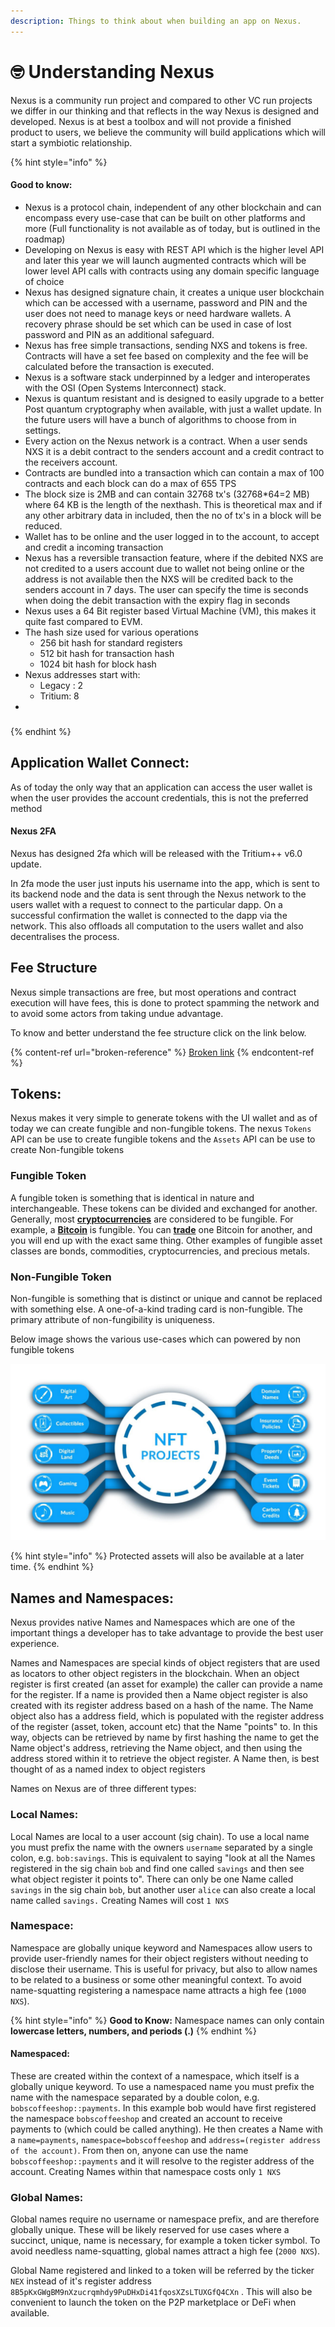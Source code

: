 ```yaml
---
description: Things to think about when building an app on Nexus.
---
```


# 🤓 Understanding Nexus

Nexus is a community run project and compared to other VC run projects we differ in our thinking and that reflects in the way Nexus is designed and developed. Nexus is at best a toolbox and will not provide a finished product to users, we believe the community will build applications which will start a symbiotic relationship.

{% hint style="info" %}
#### Good to know:

* Nexus is a protocol chain, independent of any other blockchain and can encompass every use-case that can be built on other platforms and more (Full functionality is not available as of today, but is outlined in the roadmap)
* Developing on Nexus is easy with REST API which is the higher level API and later this year we will launch augmented contracts which will be lower level API calls with contracts using any domain specific language of choice
* Nexus has designed signature chain, it creates a unique user blockchain which can be accessed with a username, password and PIN and the user does not need to manage keys or need hardware wallets. A recovery phrase should be set which can be used in case of lost password and PIN as an additional safeguard.
* Nexus has free simple transactions, sending NXS and tokens is free. Contracts will have a set fee based on complexity and the fee will be calculated before the transaction is executed.
* Nexus is a software stack underpinned by a ledger and interoperates with the OSI (Open Systems Interconnect) stack.
* Nexus is quantum resistant and is designed to easily upgrade to a better Post quantum cryptography when available, with just a wallet update. In the future users will have a bunch of algorithms to choose from in settings.
* Every action on the Nexus network is a contract. When a user sends NXS it is a debit contract to the senders account and a credit contract to the receivers account.
* Contracts are bundled into a transaction which can contain a max of 100 contracts and each block can do a max of 655 TPS
* The block size is 2MB and can contain 32768 tx's (32768\*64=2 MB) where 64 KB is the length of the nexthash. This is theoretical max and if any other arbitrary data in included, then the no of tx's in a block will be reduced.
* Wallet has to be online and the user logged in to the account, to accept and credit a incoming transaction
* Nexus has a reversible transaction feature, where if the debited NXS are not credited to a users account due to wallet not being online or the address is not available then the NXS will be credited back to the senders account in 7 days. The user can specify the time is seconds when doing the debit transaction with the expiry flag in seconds
* Nexus uses a 64 Bit register based Virtual Machine (VM), this makes it quite fast compared to EVM.
* The hash size used for various operations
  * 256 bit hash for standard registers
  * 512 bit hash for transaction hash
  * 1024 bit hash for block hash
* Nexus addresses start with:
  * Legacy : 2
  * Tritium: 8
*



###

###
{% endhint %}











&#x20;

## Application Wallet Connect:

As of today the only way that an application can access the user wallet is when the user provides the account credentials, this is not the preferred method &#x20;

#### Nexus 2FA

Nexus has designed 2fa which will be released with the Tritium++ v6.0 update.

In 2fa mode the user just inputs his username into the app, which is sent to its backend node and the data is sent through the Nexus network to the users wallet with a request to connect to the particular dapp. On a successful confirmation the wallet is connected to the dapp via the network. This also offloads all computation to the users wallet and also decentralises the process.

## Fee Structure

Nexus simple transactions are free, but most operations and contract execution will have fees, this is done to protect spamming the network and to avoid some actors from taking undue advantage.

To know and better understand the fee structure click on the link below.

{% content-ref url="broken-reference" %}
[Broken link](broken-reference)
{% endcontent-ref %}

## Tokens:

Nexus makes it very simple to generate tokens with the UI wallet and as of today we can create fungible and non-fungible tokens. The nexus `Tokens` API can be use to create fungible tokens and the `Assets` API can be use to create Non-fungible tokens

### Fungible Token

A fungible token is something that is identical in nature and interchangeable. These tokens can be divided and exchanged for another. Generally, most [**cryptocurrencies**](https://phemex.com/blogs/what-are-cryptocurrencies) are considered to be fungible. For example, a [**Bitcoin**](https://phemex.com/academy/what-is-bitcoin) is fungible. You can [**trade**](https://phemex.com) one Bitcoin for another, and you will end up with the exact same thing. Other examples of fungible asset classes are bonds, commodities, cryptocurrencies, and precious metals.

### Non-Fungible Token

Non-fungible is something that is distinct or unique and cannot be replaced with something else. A one-of-a-kind trading card is non-fungible. The primary attribute of non-fungibility is uniqueness.

Below image shows the various use-cases which can powered by non fungible tokens

![NFT Use-cases](../.gitbook/assets/NFT.jpeg)

{% hint style="info" %}
Protected assets will also be available at a later time.
{% endhint %}

## Names and Namespaces:

Nexus provides native Names and Namespaces which are one of the important things a developer has to take advantage to provide the best user experience.

Names and Namespaces are special kinds of object registers that are used as locators to other object registers in the blockchain. When an object register is first created (an asset for example) the caller can provide a name for the register. If a name is provided then a Name object register is also created with its register address based on a hash of the name. The Name object also has a address field, which is populated with the register address of the register (asset, token, account etc) that the Name "points" to. In this way, objects can be retrieved by name by first hashing the name to get the Name object's address, retrieving the Name object, and then using the address stored within it to retrieve the object register. A Name then, is best thought of as a named index to object registers

Names on Nexus are of three different types:

### Local Names:&#x20;

Local Names are local to a user account (sig chain). To use a local name you must prefix the name with the owners `username` separated by a single colon, e.g. `bob:savings`. This is equivalent to saying "look at all the Names registered in the sig chain `bob` and find one called `savings` and then see what object register it points to". There can only be one Name called `savings` in the sig chain `bob`, but another user `alice` can also create a local name called `savings.`  Creating Names will cost `1 NXS`

### Namespace:&#x20;

Namespace are globally unique keyword and Namespaces allow users to provide user-friendly names for their object registers without needing to disclose their username. This is useful for privacy, but also to allow names to be related to a business or some other meaningful context. To avoid name-squatting registering a namespace name attracts a high fee (`1000 NXS`).

{% hint style="info" %}
**Good to Know:** Namespace names can only contain **lowercase letters, numbers, and periods (.)**
{% endhint %}

#### Namespaced:&#x20;

These are created within the context of a namespace, which itself is a globally unique keyword.  To use a namespaced name you must prefix the name with the namespace separated by a double colon, e.g. `bobscoffeeshop::payments`. In this example bob would have first registered the namespace `bobscoffeeshop` and created an account to receive payments to (which could be called anything). He then creates a Name with a `name=payments`, `namespace=bobscoffeeshop` and `address=(register address of the account)`. From then on, anyone can use the name `bobscoffeeshop::payments` and it will resolve to the register address of the account. Creating Names within that namespace costs only `1 NXS`

### Global Names:

Global names require no username or namespace prefix, and are therefore globally unique. These will be likely reserved for use cases where a succinct, unique, name is necessary, for example a token ticker symbol. To avoid needless name-squatting, global names attract a high fee (`2000 NXS`).&#x20;

Global Name registered and linked to a token will be referred by the ticker `NEX` instead of it's register address `8B5pKxGWgBM9nXzucrqmhdy9PuDHxDi41fqosXZsLTUXGfQ4CXn` . This will also be convenient to launch the token on the P2P marketplace or DeFi when available.

